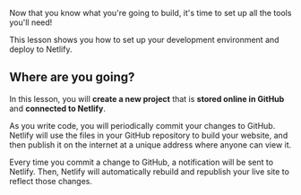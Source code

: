 Now that you know what you're going to build, it's time to set up all the tools you'll need! 

This lesson shows you how to set up your development environment and deploy to Netlify.

## Where are you going?

In this lesson, you will **create a new project** that is **stored online in GitHub** and **connected to Netlify**. 

As you write code, you will periodically commit your changes to GitHub. Netlify will use the files in your GitHub repository to build your website, and then publish it on the internet at a unique address where anyone can view it.

Every time you commit a change to GitHub, a notification will be sent to Netlify. Then, Netlify will automatically rebuild and republish your live site to reflect those changes.
